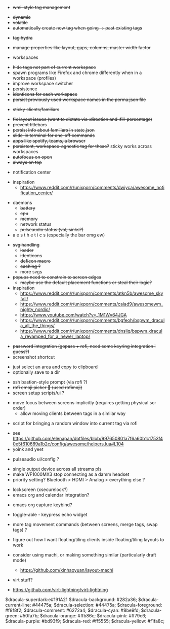* ~~wmii style tag management~~
 - ~~dynamic~~
 - ~~volatile~~
 - ~~automatically create new tag when going -> past existing tags~~
* ~~tag hydra~~
 - ~~manage properties like layout, gaps, columns, master width factor~~
* workspaces
 - ~~hide tags not part of current workspace~~
 - spawn programs like Firefox and chrome differently when in a workspace (profiles)
 - improve workspace switcher
 - ~~persistence~~
 - ~~identicons for each workspace~~
 - ~~persist previously used workspace names in the perma.json file~~
* ~~sticky clients/familiars~~
 - ~~fix layout issues (want to dictate via :direction and :fill-percentage)~~
 - ~~prevent titlebars~~
 - ~~persist info about familiars in state.json~~
 - ~~slide-in terminal for one-off commands~~
 - ~~apps like spotify, teams, a browser~~
 - ~~persistent, workspace-agnostic tag for these?~~ sticky works across workspaces
 - ~~autofocus on open~~
 - ~~always on top~~
* notification center
 - inspiration
   - https://www.reddit.com/r/unixporn/comments/dwiyca/awesome_notification_center/
* daemons
  - ~~battery~~
  - ~~cpu~~
  - ~~memory~~
  - network status
  - ~~pulseaudio status (vol, sinks?)~~
* a e s t h e t i c s (especially the bar omg ew)
 - ~~svg handling~~
   - ~~loader~~
   - ~~identicons~~
   - ~~deficon macro~~
   - ~~caching ?~~
   - more svgs
 - ~~popups need to constrain to screen edges~~
   - ~~maybe use the default placement functions or steal their logic?~~
 - inspiration
   - https://www.reddit.com/r/unixporn/comments/atkn5b/awesome_skyfall/
   - https://www.reddit.com/r/unixporn/comments/caiad9/awesomewm_nighty_nordic/
   - https://www.youtube.com/watch?v=_1M1Wv64JGA
   - https://www.reddit.com/r/unixporn/comments/bgfeoh/bspwm_dracula_all_the_things/
   - https://www.reddit.com/r/unixporn/comments/dnsiiq/bspwm_dracula_revamped_for_a_newer_laptop/
* ~~password integration (gopass + rofi, need some keyring integration i guess?)~~
* screenshot shortcut
 - just select an area and copy to clipboard
 - optionally save to a dir
* ssh bastion-style prompt (via rofi ?)
* ~~rofi emoji picker 🍆 (used rofimoji)~~
* screen setup scripts/ui ?
 - move focus between screens implicitly (requires getting physical scr order)
   - allow moving clients between tags in a similar way
* script for bringing a random window into current tag via rofi
 - see https://github.com/elenapan/dotfiles/blob/997650801a7f6a60b1c1753f40e5f610669a1b2c/config/awesome/helpers.lua#L104
 - yoink and yeet
* pulseaudio ui/config ?
 - single output device across all streams pls
 - make WF1000MX3 stop connecting as a damm headset
 - priority setting? Bluetooth > HDMI > Analog > everything else ?
* lockscreen (xsecurelock?)
* emacs org and calendar integration?
 - emacs org capture keybind?
* toggle-able - keypress echo widget
* more tag movement commands (between screens, merge tags, swap tags) ?
* figure out how I want floating/tiling clients inside floating/tiling layouts to work

* consider using machi, or making something similar (particularly draft mode)
  - https://github.com/xinhaoyuan/layout-machi

* virt stuff?
 - https://github.com/virt-lightning/virt-lightning

$dracula-superdark:e#191A21
$dracula-background: #282a36;
$dracula-current-line: #44475a;
$dracula-selection: #44475a;
$dracula-foreground: #f8f8f2;
$dracula-comment: #6272a4;
$dracula-cyan: #8be9fd;
$dracula-green: #50fa7b;
$dracula-orange: #ffb86c;
$dracula-pink: #ff79c6;
$dracula-purple: #bd93f9;
$dracula-red: #ff5555;
$dracula-yellow: #f1fa8c;
